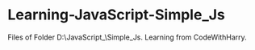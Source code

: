 # Learning-JavaScript-Simple_Js
 Files of Folder D:\JavaScript_\Simple_Js. Learning from CodeWithHarry.
